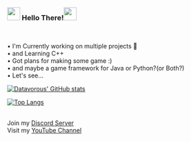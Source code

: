### <img src="https://emoji.gg/assets/emoji/6548-red-flames.gif" width="30px"> Hello There!<img src="https://emoji.gg/assets/emoji/6548-red-flames.gif" width="30px">
<br>

• I'm Currently working on multiple projects 🧠<br>
• and Learning C++<br>
• Got plans for making some game :) <br>
• and maybe a game framework for Java or Python?(or Both?)<br>
• Let's see...


[![Datavorous' GitHub stats](https://github-readme-stats.vercel.app/api?username=Datavorous&show_icons=true&theme=monokai)](https://github.com/Datavorous)

[![Top Langs](https://github-readme-stats.vercel.app/api/top-langs/?username=Datavorous&layout=compact&theme=monokai)](https://github.com/Datavorous)

<br>Join my [Discord Server](https://discord.gg/pAHyHdtSq6)
<br>Visit my [YouTube Channel](http://YouTube.com/c/Datavorous)

